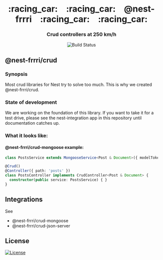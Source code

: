 <h1 align="center">
    :racing_car: :racing_car: @nest-frrri :racing_car: :racing_car:<br>
</h1>

<h3 align="center">Crud controllers at 250 km/h</h3>

<p align="center">
    <img src="https://travis-ci.com/bitflut/nest-frrri.svg?branch=master" title="Build Status">
</p>

## @nest-frrri/crud

### Synopsis

Most crud libraries for Nest try to solve too much. This is why we created @nest-frrri/crud.

### State of development

We are working on the foundation of this library. If you want to take it for a test drive, please see the nest-integration app in this repository until documentation catches up.

### What it looks like:

#### @nest-frrri/crud-mongoose example:

```typescript
class PostsService extends MongooseService<Post & Document>({ modelToken: 'Post' }) { }

@Crud()
@Controller({ path: 'posts' })
class PostsController implements CrudController<Post & Document> {
  constructor(public service: PostsService) { }
}
```

## Integrations

See
- @nest-frrri/crud-mongoose
- @nest-frrri/crud-json-server

## License

[![License](http://img.shields.io/:license-mit-blue.svg?style=flat-square)](http://badges.mit-license.org)
